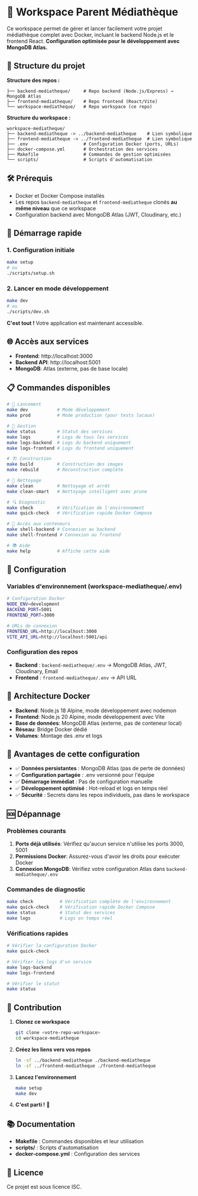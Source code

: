 # 🚀 Workspace Parent Médiathèque

Ce workspace permet de gérer et lancer facilement votre projet médiathèque complet avec Docker, incluant le backend Node.js et le frontend React. **Configuration optimisée pour le développement avec MongoDB Atlas.**

## 📁 Structure du projet

**Structure des repos :**
```
├── backend-mediatheque/     # Repo backend (Node.js/Express) → MongoDB Atlas
├── frontend-mediatheque/    # Repo frontend (React/Vite)
└── workspace-mediatheque/   # Repo workspace (ce repo)
```

**Structure du workspace :**
```
workspace-mediatheque/
├── backend-mediatheque -> ../backend-mediatheque    # Lien symbolique
├── frontend-mediatheque -> ../frontend-mediatheque  # Lien symbolique
├── .env                     # Configuration Docker (ports, URLs)
├── docker-compose.yml       # Orchestration des services
├── Makefile                 # Commandes de gestion optimisées
└── scripts/                 # Scripts d'automatisation
```

## 🛠️ Prérequis

- Docker et Docker Compose installés
- Les repos `backend-mediatheque` et `frontend-mediatheque` clonés **au même niveau** que ce workspace
- Configuration backend avec MongoDB Atlas (JWT, Cloudinary, etc.)

## 🚀 Démarrage rapide

### 1. Configuration initiale
```bash
make setup
# ou
./scripts/setup.sh
```

### 2. Lancer en mode développement
```bash
make dev
# ou
./scripts/dev.sh
```

**C'est tout !** Votre application est maintenant accessible.

## 🌐 Accès aux services

- **Frontend**: http://localhost:3000
- **Backend API**: http://localhost:5001
- **MongoDB**: Atlas (externe, pas de base locale)

## 📋 Commandes disponibles

```bash
# 🚀 Lancement
make dev           # Mode développement
make prod          # Mode production (pour tests locaux)

# 🔧 Gestion
make status        # Statut des services
make logs          # Logs de tous les services
make logs-backend  # Logs du backend uniquement
make logs-frontend # Logs du frontend uniquement

# 🏗️ Construction
make build         # Construction des images
make rebuild       # Reconstruction complète

# 🧹 Nettoyage
make clean         # Nettoyage et arrêt
make clean-smart   # Nettoyage intelligent avec prune

# 🔍 Diagnostic
make check         # Vérification de l'environnement
make quick-check   # Vérification rapide Docker Compose

# 🐚 Accès aux conteneurs
make shell-backend # Connexion au backend
make shell-frontend # Connexion au frontend

# 📚 Aide
make help          # Affiche cette aide
```

## 🔧 Configuration

### Variables d'environnement (workspace-mediatheque/.env)

```bash
# Configuration Docker
NODE_ENV=development
BACKEND_PORT=5001
FRONTEND_PORT=3000

# URLs de connexion
FRONTEND_URL=http://localhost:3000
VITE_API_URL=http://localhost:5001/api
```

### Configuration des repos

- **Backend** : `backend-mediatheque/.env` → MongoDB Atlas, JWT, Cloudinary, Email
- **Frontend** : `frontend-mediatheque/.env` → API URL

## 🐳 Architecture Docker

- **Backend**: Node.js 18 Alpine, mode développement avec nodemon
- **Frontend**: Node.js 20 Alpine, mode développement avec Vite
- **Base de données**: MongoDB Atlas (externe, pas de conteneur local)
- **Réseau**: Bridge Docker dédié
- **Volumes**: Montage des .env et logs

## 🎯 Avantages de cette configuration

- ✅ **Données persistantes** : MongoDB Atlas (pas de perte de données)
- ✅ **Configuration partagée** : .env versionné pour l'équipe
- ✅ **Démarrage immédiat** : Pas de configuration manuelle
- ✅ **Développement optimisé** : Hot-reload et logs en temps réel
- ✅ **Sécurité** : Secrets dans les repos individuels, pas dans le workspace

## 🆘 Dépannage

### Problèmes courants

1. **Ports déjà utilisés**: Vérifiez qu'aucun service n'utilise les ports 3000, 5001
2. **Permissions Docker**: Assurez-vous d'avoir les droits pour exécuter Docker
3. **Connexion MongoDB**: Vérifiez votre configuration Atlas dans `backend-mediatheque/.env`

### Commandes de diagnostic

```bash
make check          # Vérification complète de l'environnement
make quick-check    # Vérification rapide Docker Compose
make status         # Statut des services
make logs           # Logs en temps réel
```

### Vérifications rapides

```bash
# Vérifier la configuration Docker
make quick-check

# Vérifier les logs d'un service
make logs-backend
make logs-frontend

# Vérifier le statut
make status
```

## 🤝 Contribution

1. **Clonez ce workspace**
   ```bash
   git clone <votre-repo-workspace>
   cd workspace-mediatheque
   ```

2. **Créez les liens vers vos repos**
   ```bash
   ln -sf ../backend-mediatheque ./backend-mediatheque
   ln -sf ../frontend-mediatheque ./frontend-mediatheque
   ```

3. **Lancez l'environnement**
   ```bash
   make setup
   make dev
   ```

4. **C'est parti !** 🎉

## 📚 Documentation

- **Makefile** : Commandes disponibles et leur utilisation
- **scripts/** : Scripts d'automatisation
- **docker-compose.yml** : Configuration des services

## 📄 Licence

Ce projet est sous licence ISC.
